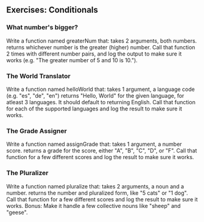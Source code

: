## Exercises: Conditionals

### What number's bigger?

Write a function named greaterNum that:
takes 2 arguments, both numbers.
returns whichever number is the greater (higher) number.
Call that function 2 times with different number pairs, and log the output to make sure it works (e.g. "The greater number of 5 and 10 is 10.").

### The World Translator

Write a function named helloWorld that:
takes 1 argument, a language code (e.g. "es", "de", "en")
returns "Hello, World" for the given language, for atleast 3 languages. It should default to returning English.
Call that function for each of the supported languages and log the result to make sure it works.

### The Grade Assigner

Write a function named assignGrade that:
takes 1 argument, a number score.
returns a grade for the score, either "A", "B", "C", "D", or "F".
Call that function for a few different scores and log the result to make sure it works.

### The Pluralizer

Write a function named pluralize that:
takes 2 arguments, a noun and a number.
returns the number and pluralized form, like "5 cats" or "1 dog".
Call that function for a few different scores and log the result to make sure it works.
Bonus: Make it handle a few collective nouns like "sheep" and "geese".
